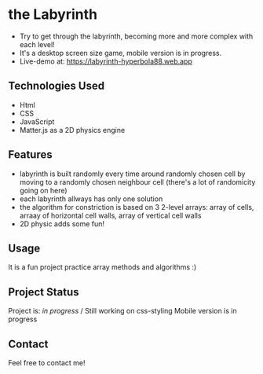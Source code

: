 # the Labyrinth
- Try to get through the labyrinth, becoming more and more complex with each level! 
- It's a desktop screen size game, mobile version is in progress.
- Live-demo at: https://labyrinth-hyperbola88.web.app

## Technologies Used
- Html
- CSS
- JavaScript
- Matter.js as a 2D physics engine


## Features
- labyrinth is built randomly every time around randomly chosen cell by moving to a randomly chosen neighbour cell (there's a lot of randomicity going on here)
- each labyrinth allways has only one solution
- the algorithm for constriction is based on 3 2-level arrays: array of cells, arraay of horizontal cell walls, array of vertical cell walls
- 2D physic adds some fun!


## Usage
It is a fun project practice array methods and algorithms :)

## Project Status
Project is: _in progress_ /
Still working on css-styling
Mobile version is in progress

## Contact
Feel free to contact me!
